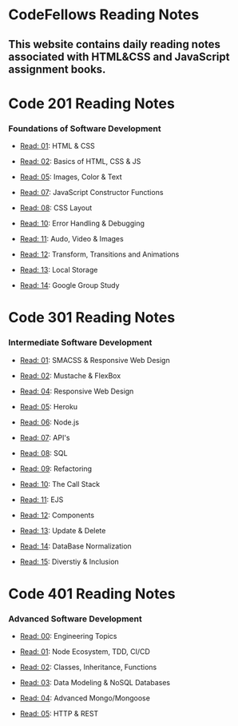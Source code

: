 #  CodeFellows Reading Notes 
## This website contains daily reading notes associated with HTML&CSS and JavaScript assignment books. 

# Code 201 Reading Notes 
### Foundations of Software Development

- [Read: 01](Class-01.md): HTML & CSS

- [Read: 02](Class-02.md): Basics of HTML, CSS & JS

- [Read: 05](Read-05.md): Images, Color & Text

- [Read: 07](JS-constructor-functions.md): JavaScript Constructor Functions

- [Read: 08](css-layout.md): CSS Layout

- [Read: 10](Class-10.md): Error Handling & Debugging

- [Read: 11](Class-11.md): Audo, Video & Images

- [Read: 12](Class-12.md): Transform, Transitions and Animations

- [Read: 13](Class-13.md): Local Storage

- [Read: 14](Class-14b.md): Google Group Study


# Code 301  Reading Notes
### Intermediate Software Development

- [Read: 01](Read-01.md): SMACSS & Responsive Web Design

- [Read: 02](Mustache-&-FlexBox.md): Mustache & FlexBox

- [Read: 04](Responsive-Web-Design.md): Responsive Web Design

- [Read: 05](Heroku.md): Heroku

- [Read: 06](Node.js.md): Node.js

- [Read: 07](APIs-continued.md): API's

- [Read: 08](SQL.md): SQL

- [Read: 09](Refactoring.md): Refactoring

- [Read: 10](The_Call_Stack.md): The Call Stack

- [Read: 11](EJS.md): EJS

- [Read: 12](Components.md): Components

- [Read: 13](update-delete.md): Update & Delete

- [Read: 14](DB-Normalization.md):  DataBase Normalization

- [Read: 15](Diversity-Inclusion.md): Diverstiy & Inclusion

# Code 401 Reading Notes
### Advanced Software Development

- [Read: 00](Engineering-Topics.md): Engineering Topics

- [Read: 01](Node-Ecosystem.md): Node Ecosystem, TDD, CI/CD

- [Read: 02](Classes-Inheritance.md): Classes, Inheritance, Functions

- [Read: 03](Data-Modeling-&-NoSQL.md): Data Modeling & NoSQL Databases

- [Read: 04](Advanced-Mongo&Mongoose.md): Advanced Mongo/Mongoose

- [Read: 05](HTTP-&-REST.md): HTTP & REST

